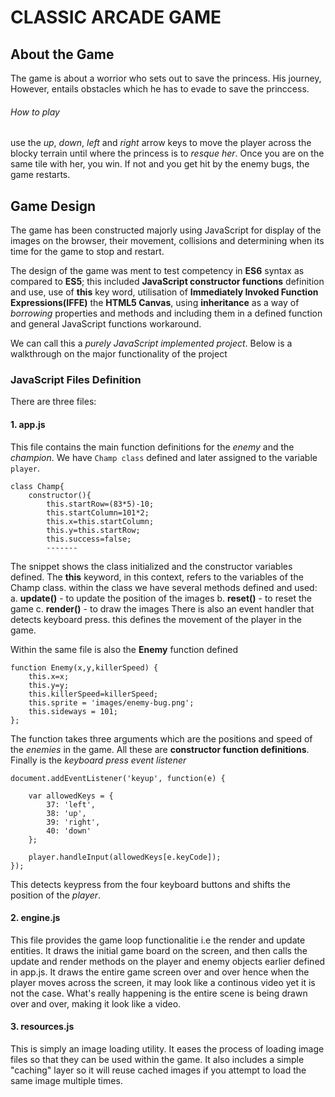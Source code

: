 # CLASSIC ARCADE GAME

## About the Game
The game is about a worrior who sets out to save the princess. His journey, However, entails obstacles which he has to evade 
to save the princcess.
###### How to play
use the _up_, _down_, _left_ and _right_ arrow keys to move the player across the blocky terrain until where the princess is to _resque her_. Once you are on the same tile with her, you win. If not and you get hit by the enemy bugs, the game restarts.

## Game Design
The game has been constructed majorly using JavaScript for display of the images on the browser, their movement, collisions and
determining when its time for the game to stop and restart.

The design of the game was ment to test competency in **ES6** syntax as compared to **ES5**; this included **JavaScript constructor functions**
definition and use, use of **this** key word, utilisation of **Immediately Invoked Function Expressions(IFFE)** the **HTML5 Canvas**, using **inheritance** as a way of _borrowing_ properties and methods and
including them in a defined function and general JavaScript functions workaround.

We can call this a _purely JavaScript implemented project_. Below is a walkthrough on the major functionality of the project

### JavaScript Files Definition
There are three files:

#### 1. app.js
This file contains the main function definitions for the *enemy* and the *champion*. We have `Champ class` defined and later assigned to the variable `player`.
```
class Champ{
    constructor(){
        this.startRow=(83*5)-10;
        this.startColumn=101*2;
        this.x=this.startColumn;
        this.y=this.startRow;
        this.success=false;
        -------
```
The snippet shows the class initialized and the constructor variables defined. The **this** keyword, in this context, refers to the variables of the Champ class. within the class we have several methods defined and used:
a. **update()** - to update the position of the images
b. **reset()** - to reset the game
c. **render()** - to draw the images
There is also an event handler that detects keyboard press. this defines the movement of the player in the game.

Within the same file is also the **Enemy** function defined 
```
function Enemy(x,y,killerSpeed) {
    this.x=x;
    this.y=y;
    this.killerSpeed=killerSpeed;
    this.sprite = 'images/enemy-bug.png';
    this.sideways = 101;
};

```
The function takes three arguments which are the positions and speed of the *enemies* in the game. All these are **constructor function definitions**.
Finally is the *keyboard press event listener*
```
document.addEventListener('keyup', function(e) {

    var allowedKeys = {
        37: 'left',
        38: 'up',
        39: 'right',
        40: 'down'
    };

    player.handleInput(allowedKeys[e.keyCode]);
});
```
This detects keypress from the four keyboard buttons and shifts the position of the *player*.

#### 2. engine.js
This file provides the game loop functionalitie i.e the render and update entities. It draws the initial game board on the screen, and then calls the update and render methods on the player and enemy objects earlier defined in app.js. It draws the entire game screen over and over hence when the player moves across the screen, it may look like a continous video yet it is not the case. What's really happening is the entire scene is being drawn over and over, making it look like a video.

#### 3. resources.js
This is simply an image loading utility. It eases the process of loading image files so that they can be used within the game. It also includes a simple "caching" layer so it will reuse cached images if you attempt to load the same image multiple times.
